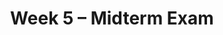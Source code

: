 ---
    title: Week 5 – Midterm Exam 
    weekNumber: 5

    days:
      - date: 2023-10-30
        events: 
          "**EXAM**{: .label .label-exam } **Midterm Exam** (in registered lecture section)":

      - date: 2023-11-1
        events:
          "**LEC 14**{: .label .label-lecture } Distributions and Sampling":
            "[CIT 10.0-10.4](https://inferentialthinking.com/chapters/10/Sampling_and_Empirical_Distributions.html)"


          "**DIS 5**{: .label .label-disc } [Midterm Exam Walkthrough](../resources/exams/fa23-midterm-sol.pdf)":    
      - date: 2023-11-3
        events:
          "**LEC 15**{: .label .label-lecture } Bootstrapping and Percentiles":
            "[CIT 13.0-13.2](https://inferentialthinking.com/chapters/13/Estimation.html)"
      
      - date: 2023-11-4
        events:
          "**PROJ**{: .label .label-proj } **[Midterm Project: Taylor Swift](http://datahub.ucsd.edu/user-redirect/git-sync?repo=https://github.com/dsc-courses/dsc10-2023-fa&subPath=projects/midterm-project/midterm-project.ipynb)** (see [partner guidelines](project-partners))":
---